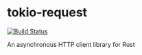 # tokio-request
[![Build Status](https://travis-ci.org/NeoLegends/tokio-request.svg?branch=master)](https://travis-ci.org/NeoLegends/tokio-request)

An asynchronous HTTP client library for Rust

